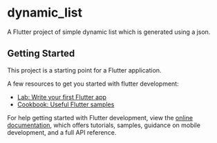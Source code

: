 # dynamic_list

A Flutter project of simple dynamic list which is generated using a json.

## Getting Started

This project is a starting point for a Flutter application.

A few resources to get you started with flutter development:

- [Lab: Write your first Flutter app](https://docs.flutter.dev/get-started/codelab)
- [Cookbook: Useful Flutter samples](https://docs.flutter.dev/cookbook)

For help getting started with Flutter development, view the
[online documentation](https://docs.flutter.dev/), which offers tutorials,
samples, guidance on mobile development, and a full API reference.

